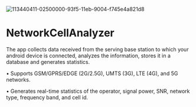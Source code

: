 
![113440411-02500000-93f5-11eb-9004-f745e4a821d8](https://user-images.githubusercontent.com/56998706/193647434-9bc66487-0d49-4c58-82b3-fee2d5a47a61.png)

# NetworkCellAnalyzer
The app collects data received from the serving base station to which your android device is connected, analyzes the information, stores it in a database and generates statistics.

• Supports GSM/GPRS/EDGE (2G/2.5G), UMTS (3G), LTE (4G), and 5G networks. 

• Generates real-time statistics of the operator, signal power, SNR, network type, frequency band, and cell id.

